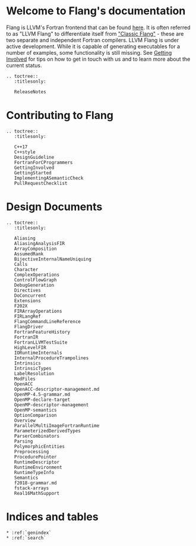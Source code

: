 # Welcome to Flang's documentation

Flang is LLVM's Fortran frontend that can be found
[here](https://github.com/llvm/llvm-project/tree/main/flang). It is often
referred to as "LLVM Flang" to differentiate itself from ["Classic
Flang"](https://github.com/flang-compiler/flang) - these are two separate and
independent Fortran compilers. LLVM Flang is under active development. While it
is capable of generating executables for a number of examples, some
functionality is still missing. See [Getting Involved](GettingInvolved) for tips
on how to get in touch with us and to learn more about the current status.

```{eval-rst}
.. toctree::
   :titlesonly:

   ReleaseNotes
```

# Contributing to Flang

```{eval-rst}
.. toctree::
   :titlesonly:

   C++17
   C++style
   DesignGuideline
   FortranForCProgrammers
   GettingInvolved
   GettingStarted
   ImplementingASemanticCheck
   PullRequestChecklist
```

# Design Documents

```{eval-rst}
.. toctree::
   :titlesonly:

   Aliasing
   AliasingAnalysisFIR
   ArrayComposition
   AssumedRank
   BijectiveInternalNameUniquing
   Calls
   Character
   ComplexOperations
   ControlFlowGraph
   DebugGeneration
   Directives
   DoConcurrent
   Extensions
   F202X
   FIRArrayOperations
   FIRLangRef
   FlangCommandLineReference
   FlangDriver
   FortranFeatureHistory
   FortranIR
   FortranLLVMTestSuite
   HighLevelFIR
   IORuntimeInternals
   InternalProcedureTrampolines
   Intrinsics
   IntrinsicTypes
   LabelResolution
   ModFiles
   OpenACC
   OpenACC-descriptor-management.md
   OpenMP-4.5-grammar.md
   OpenMP-declare-target
   OpenMP-descriptor-management
   OpenMP-semantics
   OptionComparison
   Overview
   ParallelMultiImageFortranRuntime
   ParameterizedDerivedTypes
   ParserCombinators
   Parsing
   PolymorphicEntities
   Preprocessing
   ProcedurePointer
   RuntimeDescriptor
   RuntimeEnvironment
   RuntimeTypeInfo
   Semantics
   f2018-grammar.md
   fstack-arrays
   Real16MathSupport
```

# Indices and tables

```{eval-rst}
* :ref:`genindex`
* :ref:`search`
```
